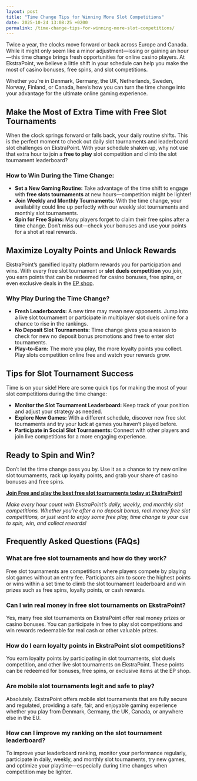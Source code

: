 ```yaml
---
layout: post
title: "Time Change Tips for Winning More Slot Competitions"
date: 2025-10-24 13:08:25 +0200
permalink: /time-change-tips-for-winning-more-slot-competitions/
---
```

Twice a year, the clocks move forward or back across Europe and Canada. While it might only seem like a minor adjustment—losing or gaining an hour—this time change brings fresh opportunities for online casino players. At EkstraPoint, we believe a little shift in your schedule can help you make the most of casino bonuses, free spins, and slot competitions.

Whether you’re in Denmark, Germany, the UK, Netherlands, Sweden, Norway, Finland, or Canada, here’s how you can turn the time change into your advantage for the ultimate online gaming experience.

## Make the Most of Extra Time with Free Slot Tournaments

When the clock springs forward or falls back, your daily routine shifts. This is the perfect moment to check out daily slot tournaments and leaderboard slot challenges on EkstraPoint. With your schedule shaken up, why not use that extra hour to join a **free to play** slot competition and climb the slot tournament leaderboard?

### How to Win During the Time Change:
- **Set a New Gaming Routine:** Take advantage of the time shift to engage with **free slots tournaments** at new hours—competition might be lighter!
- **Join Weekly and Monthly Tournaments:** With the time change, your availability could line up perfectly with our weekly slot tournaments and monthly slot tournaments.
- **Spin for Free Spins:** Many players forget to claim their free spins after a time change. Don’t miss out—check your bonuses and use your points for a shot at real rewards.

## Maximize Loyalty Points and Unlock Rewards

EkstraPoint’s gamified loyalty platform rewards you for participation and wins. With every free slot tournament or **slot duels competition** you join, you earn points that can be redeemed for casino bonuses, free spins, or even exclusive deals in the [EP shop](https://ekstrapoint.com/shop).

### Why Play During the Time Change?
- **Fresh Leaderboards:** A new time may mean new opponents. Jump into a live slot tournament or participate in multiplayer slot duels online for a chance to rise in the rankings.
- **No Deposit Slot Tournaments:** Time change gives you a reason to check for new no deposit bonus promotions and free to enter slot tournaments.
- **Play-to-Earn:** The more you play, the more loyalty points you collect. Play slots competition online free and watch your rewards grow.

## Tips for Slot Tournament Success

Time is on your side! Here are some quick tips for making the most of your slot competitions during the time change:

- **Monitor the Slot Tournament Leaderboard:** Keep track of your position and adjust your strategy as needed.
- **Explore New Games:** With a different schedule, discover new free slot tournaments and try your luck at games you haven’t played before.
- **Participate in Social Slot Tournaments:** Connect with other players and join live competitions for a more engaging experience.

## Ready to Spin and Win?

Don’t let the time change pass you by. Use it as a chance to try new online slot tournaments, rack up loyalty points, and grab your share of casino bonuses and free spins.

**[Join Free and play the best free slot tournaments today at EkstraPoint!](https://ekstrapoint.com/competitions)**

*Make every hour count with EkstraPoint’s daily, weekly, and monthly slot competitions. Whether you’re after a no deposit bonus, real money free slot competitions, or just want to enjoy some free play, time change is your cue to spin, win, and collect rewards!*

## Frequently Asked Questions (FAQs)

### What are free slot tournaments and how do they work?
Free slot tournaments are competitions where players compete by playing slot games without an entry fee. Participants aim to score the highest points or wins within a set time to climb the slot tournament leaderboard and win prizes such as free spins, loyalty points, or cash rewards.

### Can I win real money in free slot tournaments on EkstraPoint?
Yes, many free slot tournaments on EkstraPoint offer real money prizes or casino bonuses. You can participate in free to play slot competitions and win rewards redeemable for real cash or other valuable prizes.

### How do I earn loyalty points in EkstraPoint slot competitions?
You earn loyalty points by participating in slot tournaments, slot duels competition, and other live slot tournaments on EkstraPoint. These points can be redeemed for bonuses, free spins, or exclusive items at the EP shop.

### Are mobile slot tournaments legit and safe to play?
Absolutely. EkstraPoint offers mobile slot tournaments that are fully secure and regulated, providing a safe, fair, and enjoyable gaming experience whether you play from Denmark, Germany, the UK, Canada, or anywhere else in the EU.

### How can I improve my ranking on the slot tournament leaderboard?
To improve your leaderboard ranking, monitor your performance regularly, participate in daily, weekly, and monthly slot tournaments, try new games, and optimize your playtime—especially during time changes when competition may be lighter.

<script type="application/ld+json">
{
  "@context": "https://schema.org",
  "@type": "BlogPosting",
  "headline": "Time Change Tips for Winning More Slot Competitions",
  "description": "Learn how to leverage time changes across Europe and Canada to maximize your chances in free slot tournaments, earn loyalty points, and win real rewards with EkstraPoint.",
  "image": "https://ekstrapoint.com/assets/images/slot-competitions-time-change.jpg",
  "author": {
    "@type": "Person",
    "name": "EkstraPoint"
  },
  "publisher": {
    "@type": "Person",
    "name": "EkstraPoint"
  },
  "datePublished": "2024-06-01",
  "dateModified": "2024-06-01",
  "mainEntityOfPage": {
    "@type": "WebPage",
    "@id": "https://ekstrapoint.com/blog/time-change-tips-slot-competitions"
  },
  "keywords": "casino bonus, no deposit bonus, free spins, online casino reviews, Ekstrapoint, free to play, free slot tournaments, slot competitions, slot tournament leaderboard, daily slot tournaments, weekly slot tournaments, monthly slot tournaments, no deposit slot tournament, live slot tournaments, social slot tournaments, free spins tournaments, slot duels competition, leaderboard slot challenge, free slot tournaments win real money, daily free spins tournament, multiplayer slot duels online, free casino slot competitions no entry fee, mobile slot tournaments free play, free slot leaderboard races, loyalty points, play-to-earn, EP shop, live competitions, slot tournament cash prize pool, free spins leaderboard competition, real money free slot competitions, free slot competitions with prizes, play slots competition online free, free slot tournament leaderboard ranking, weekly free spins slot races, no deposit leaderboard slots challenge, free to enter slot tournament, what are free slot tournaments, how do slot tournaments work, can you win money in free slot tournaments, how to join slot competitions online, best free slot tournaments today, are mobile slot tournaments legit, what is a slot tournament leaderboard, how to get leaderboard points in slot competitions, do free slot tournaments have cash prizes, tips for winning online slot tournaments",
  "articleSection": ["iGaming", "Casino Reviews", "Loyalty Programs", "Slot Competitions", "Sweepstakes"],
  "inLanguage": "en-US",
  "regionServed": ["DK", "DE", "GB", "NL", "SE", "NO", "FI", "CA", "EU"]
}
</script>

<script type="application/ld+json">
{
  "@context": "https://schema.org",
  "@type": "FAQPage",
  "mainEntity": [
    {
      "@type": "Question",
      "name": "What are free slot tournaments and how do they work?",
      "acceptedAnswer": {
        "@type": "Answer",
        "text": "Free slot tournaments are competitions where players compete by playing slot games without an entry fee. Participants aim to score the highest points or wins within a set time to climb the slot tournament leaderboard and win prizes such as free spins, loyalty points, or cash rewards."
      }
    },
    {
      "@type": "Question",
      "name": "Can I win real money in free slot tournaments on EkstraPoint?",
      "acceptedAnswer": {
        "@type": "Answer",
        "text": "Yes, many free slot tournaments on EkstraPoint offer real money prizes or casino bonuses. You can participate in free to play slot competitions and win rewards redeemable for real cash or other valuable prizes."
      }
    },
    {
      "@type": "Question",
      "name": "How do I earn loyalty points in EkstraPoint slot competitions?",
      "acceptedAnswer": {
        "@type": "Answer",
        "text": "You earn loyalty points by participating in slot tournaments, slot duels competition, and other live slot tournaments on EkstraPoint. These points can be redeemed for bonuses, free spins, or exclusive items at the EP shop."
      }
    },
    {
      "@type": "Question",
      "name": "Are mobile slot tournaments legit and safe to play?",
      "acceptedAnswer": {
        "@type": "Answer",
        "text": "Absolutely. EkstraPoint offers mobile slot tournaments that are fully secure and regulated, providing a safe, fair, and enjoyable gaming experience whether you play from Denmark, Germany, the UK, Canada, or anywhere else in the EU."
      }
    },
    {
      "@type": "Question",
      "name": "How can I improve my ranking on the slot tournament leaderboard?",
      "acceptedAnswer": {
        "@type": "Answer",
        "text": "To improve your leaderboard ranking, monitor your performance regularly, participate in daily, weekly, and monthly slot tournaments, try new games, and optimize your playtime—especially during time changes when competition may be lighter."
      }
    }
  ]
}
</script>